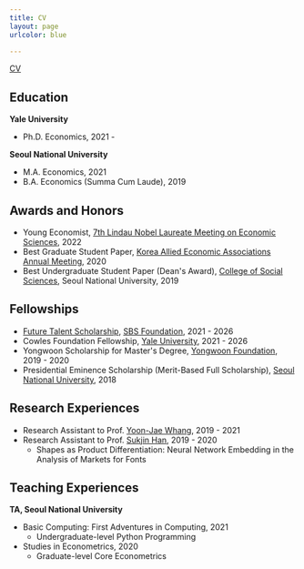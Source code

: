 ```yaml
---
title: CV
layout: page
urlcolor: blue

---
```


[CV](https://github.com/lee-kyungho/lee-kyungho.github.io/blob/main/cv/CV_kyungholee.pdf)

## Education

**Yale University**
- Ph.D. Economics, 2021 -  

**Seoul National University**
- M.A. Economics, 2021
- B.A. Economics (Summa Cum Laude), 2019


## Awards and Honors

- Young Economist, [7th Lindau Nobel Laureate Meeting on Economic Sciences](https://www.lindau-nobel.org/), 2022
- Best Graduate Student Paper, [Korea Allied Economic Associations Annual Meeting](http://eng.kea.ne.kr/), 2020
- Best Undergraduate Student Paper (Dean's Award), [College of Social Sciences](https://social.snu.ac.kr/), Seoul National University, 2019

## Fellowships

- [Future Talent Scholarship](http://foundation.sbs.co.kr/culture.cmd?act=activityPhotoView&bbsId=1400&bbsSeqn=4635&currentPage=1), [SBS Foundation](http://foundation.sbs.co.kr/culture.cmd?act=MAIN), 2021 - 2026
- Cowles Foundation Fellowship, [Yale University](https://cowles.yale.edu/), 2021 - 2026
- Yongwoon Scholarship for Master's Degree, [Yongwoon Foundation](http://www.yongwoon.co.kr/), 2019 - 2020
- Presidential Eminence Scholarship (Merit-Based Full Scholarship), [Seoul National University](http://www.snu.ac.kr), 2018

## Research Experiences
- Research Assistant to Prof. [Yoon-Jae Whang](https://sites.google.com/site/whangyjhomepage/), 2019 - 2021
- Research Assistant to Prof. [Sukjin Han](https://sukjinhan.com/), 2019 - 2020
  - Shapes as Product Differentiation: Neural Network Embedding in the Analysis of Markets for Fonts

## Teaching Experiences

**TA, Seoul National University**
- Basic Computing: First Adventures in Computing, 2021    
  - Undergraduate-level Python Programming
- Studies in Econometrics, 2020
  - Graduate-level Core Econometrics
